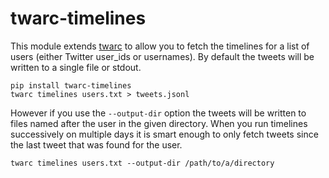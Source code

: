 # twarc-timelines

This module extends [twarc] to allow you to fetch the timelines for a list of
users (either Twitter user_ids or usernames). By default the tweets will be
written to a single file or stdout.

    pip install twarc-timelines
    twarc timelines users.txt > tweets.jsonl

However if you use the `--output-dir` option the tweets will be written to
files named after the user in the given directory. When you run timelines
successively on multiple days it is smart enough to only fetch tweets since the
last tweet that was found for the user.

    twarc timelines users.txt --output-dir /path/to/a/directory

[twarc]: https://github.com/docnow/twarc
